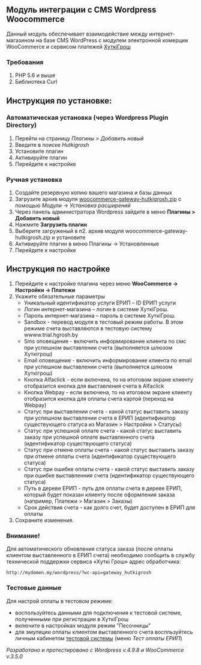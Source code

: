 ## Модуль интеграции с CMS Wordpress Woocommerce

Данный модуль обеспечивает взаимодействие между интернет-магазином на базе CMS WordPress с модулем электронной комерции WooCommerce и сервисом платежей [ХуткiГрош](hutkigrosh.by)

### Требования ###
1. PHP 5.6 и выше 
1. Библиотека Curl 

## Инструкция по установке:
### Автоматическая установка (через Wordpress Plugin Directory) 
1. Перейти на страницу _Плагины > Добавить новый_
1. Введите в поиске _Hutkigrosh_
1. Установите плагин 
1. Активируйте плагин
1. Перейдите к настройке

### Ручная установка
1. Создайте резервную копию вашего магазина и базы данных
1. Загрузите архив модуля [woocommerce-gateway-hutkigrosh.zip](https://github.com/esasby/hutkigrosh-wordpress4-woocommerce3-module/blob/master/woocommerce-gateway-hutkigrosh.zip) с помощью _Модули_ -> _Установка расширений_
1. Через панель администратора Wordpress зайдите в меню __Плагины > Добавить новый__
1. Нажмите __Загрузить плагин__
1. Выберите загруженый в п2. архив модуля woocommerce-gateway-hutkigrosh.zip и установите
1. Активируйте плагин в меню Плагины -> Установленные
1. Перейдите к настройке

## Инструкция по настройке
1. Перейдите к настройке плагина через меню __WooCommerce -> Настройки -> Платежи__
1. Укажите обязательные параметры
    * Уникальный идентификатор услуги ЕРИП – ID ЕРИП услуги
    * Логин интернет-магазина – логин в системе ХуткiГрош.
    * Пароль интернет-магазина – пароль в системе ХуткiГрош.
    * Sandbox - перевод модуля в тестовый режим работы. В этом режиме счета выставляются в тестовую систему wwww.trial.hgrosh.by
    * Sms оповещение - включить информирование клиента по смс при успешном выставлении счета (выполняется шлюзом Хуткiгрош)
    * Email оповещение - включить информирование клиента по email при успешном выставлении счета (выполняется шлюзом Хуткiгрош)
    * Кнопка Alfaclick - если включена, то на итоговом экране клиенту отобразится кнопка для выставления счета в Alfaclick
    * Кнопка Webpay - если включена, то на итоговом экране клиенту отобразится кнопка для оплаты счета картой (переход на Webpay)
    * Статус при выставлении счета  - какой статус выставить заказу при успешном выставлении счета в ЕРИП (идентификатор существующего статуса из Магазин > Настройки > Статусы)
    * Статус при успешной оплате счета - какой статус выставить заказу при успешной оплате выставленного счета (идентификатор существующего статуса)
    * Статус при отмене оплаты счета - какой статус выставить заказу при отмене оплаты счета (идентификатор существующего статуса)
    * Статус при ошибке оплаты счета - какой статус выставить заказу при ошибке выставленния счета (идентификатор существующего статуса)
    * Путь в дереве ЕРИП - путь для оплаты счета в дереве ЕРИП, который будет показан клиенту после оформления заказа (например, Платежи > Магазин > Заказы)
    * Срок действия счета - как долго счет, будет доступен в ЕРИП для оплаты
1. Сохраните изменения.

### Внимание!
Для автоматического обновления статуса заказа (после оплаты клиентом выставленного в ЕРИП счета) необходимо сообщить в службу технической поддержки сервиса «Хуткi Грош» адрес обработчика:
```
http://mydomen.my/wordpress/?wc-api=gateway_hutkigrosh
```

### Тестовые данные
Для настрой оплаты в тестовом режиме:
 * воспользуйтесь данными для подключения к тестовой системе, полученными при регистрации в ХуткiГрош
 * включите в настройках модуля режим "Песочницы" 
 * для эмуляции оплаты клиентом выставленного счета воспльзуйтесь личным кабинетом [тестовой системы](https://trial.hgrosh.by) (меню _Тест оплаты ЕРИП_)

_Разработано и протестировано с Wordpress v.4.9.8 и WooCommerce v.3.5.0_
